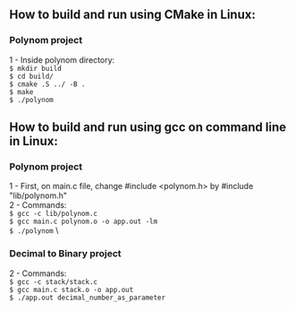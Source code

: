 ## How to build and run using CMake in Linux:
### Polynom project
1 - Inside polynom directory: \
`$ mkdir build`\
`$ cd build/`\
`$ cmake .S ../ -B .`\
`$ make`\
`$ ./polynom`

## How to build and run using gcc on command line in Linux:
### Polynom project
1 - First, on main.c file, change #include <polynom.h> by #include "lib/polynom.h" \
2 - Commands: \
`$ gcc -c lib/polynom.c`\
`$ gcc main.c polynom.o -o app.out -lm`\
`$ ./polynom` \

### Decimal to Binary project
2 - Commands: \
`$ gcc -c stack/stack.c`\
`$ gcc main.c stack.o -o app.out`\
`$ ./app.out decimal_number_as_parameter`

